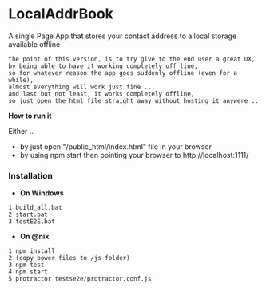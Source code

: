 LocalAddrBook
=============

A single Page App that stores your contact address to a local storage available offline
``` cli
the point of this version, is to try give to the end user a great UX,
by being able to have it working completely off line, 
so for whatever reason the app goes suddenly offline (even for a while),
almost everything will work just fine ... 
and last but not least, it works completely offline, 
so just open the html file straight away without hosting it anywere ..
```


__How to run it__ 

Either ..
* by just open "/public_html/index.html" file in your browser 
* by using npm start then pointing your browser to http://localhost:1111/


### Installation
* __On Windows__
``` cli
1 build_all.bat 
2 start.bat
3 testE2E.bat
``` 

* __On @nix__
``` cli 
1 npm install
2 (copy bower files to /js folder)
3 npm test
4 npm start
5 protractor testse2e/protractor.conf.js
``` 


